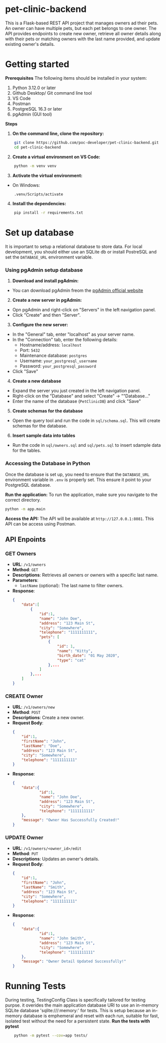 # pet-clinic-backend

This is a Flask-based REST API project that manages owners ad their pets. An owner can have multiple pets,
but each pet belongs to one owner. The API provides endpoints to create new owner, retrieve all owner details along with 
their pets or matching owners with the last name provided, and update existing owner's details.

# Getting started
**Prerequisites**
The following items should be installed in your system:
1. Python 3.12.0 or later
2. Github Desktop/ Git command line tool
3. VS Code
4. Postman
5. PostgreSQL 16.3 or later
6. pgAdmin (GUI tool)

**Steps**
1. **On the command line, clone the repository:**
```sh
    git clone https://github.com/poc-developer/pet-clinic-backend.git
    cd pet-clinic-backend
```
2. **Create a virtual environment on VS Code:**
```sh
    python -m venv venv
```
3. **Activate the virtual environment:**
- On Windows:
```sh
    .venv/Scripts/activate
```
4. **Install the dependencies:**
```sh
    pip install -r requirements.txt
```

# Set up database 
It is important to setup a relational database to store data. For local development, you should either use an SQLite db or install PostreSQL and set the `DATABASE_URL` environment variable.
### Using pgAdmin setup database

1. **Download and install pgAdmin:**
- You can download pgAdmin freom the [pgAdmin official website](https://www.pgadmin.org/download/)

2. **Create a new server in pgAdmin:**
- Opn pgAdmin and right-click on "Servers" in the left navigation panel. 
- Click "Create" and then "Server".

3. **Configure the new server:**
- In the "General" tab, enter "localhost" as your server name.
- In the "Connection" tab, enter the following details:
    - Hostname/address: `localhost`
    - Port: `5432`
    - Maintenance database: `postgres`
    - Username: `your_postgresql_username`
    - Password: `your_postgresql_password`
- Click "Save"
4. **Create a new database**
- Expand the server you just created in the left navigation panel.
- Right-click on the "Database" and select "Create" -> ""Database..."
- Enter the name of the database (`PetClinicDB`) and click "Save"
5. **Create schemas for the database**
- Open the query tool and run the code in `sql/schema.sql`. This will create schemas for the database. 
6. **Insert sample data into tables**
- Run the code in `sql/owners.sql` and `sql/pets.sql` to insert sdample data for the tables.

### Accessing the Database in Python 
Once the database is set up, you need to ensure that the `DATABASE_URL` environment variable in `.env` is properly set. This ensure
it point to your PostgreSQL database. 

**Run the application:**
To run the application, make sure you navigate to the correct directory.
```sh
python -m app.main
```

**Access the API:**
The API will be available at `http://127.0.0.1:8081`. This API can be access using Postman. 


## API Enpoints

### GET Owners
- **URL**: `/v1/owners`
- **Method**: `GET`
- **Descriptions**: Retrieves all owners or owners with a specific last name.
- **Parameters**:
    - `lastName` (optional): The last name to filter owners.
- **Response**:
    ```json
    {
        "data":[
            {
                "id":1,
                "name": "John Doe",
                "address": "123 Main St",
                "city": "Somewhere",
                "telephone": "1111111111",
                "pets": [
                    {
                        "id": 1,
                        "name": "Kitty",
                        "birth_date": "01 May 2020",
                        "type": "cat"
                    },...
                ] 
            },...
        ]
    }
    ```

### CREATE Owner
- **URL**: `/v1/owners/new`
- **Method**: `POST`
- **Descriptions**: Create a new owner.
- **Request Body**:
    ```json
    {
        "id":1,
        "firstName": "John",
        "lastName": "Doe",
        "address": "123 Main St",
        "city": "Somewhere",
        "telephone": "1111111111"
    }
    ```
- **Response**:
    ```json
    {
        "data":{
                "id":1,
                "name": "John Doe",
                "address": "123 Main St",
                "city": "Somewhere",
                "telephone": "1111111111"
        },
        "message": "Owner Has Successfully Created!"
    }
    ```
### UPDATE Owner
- **URL**: `/v1/owners/<owner_id>/edit`
- **Method**: `PUT`
- **Descriptions**: Updates an owner's details.
- **Request Body**:
    ```json
    {
        "id":1,
        "firstName": "John",
        "lastName": "Smith",
        "address": "123 Main St",
        "city": "Somewhere",
        "telephone": "1111111111"
    }
    ```
- **Response**:
    ```json
    {
        "data":{
                "id":1,
                "name": "John Smith",
                "address": "123 Main St",
                "city": "Somewhere",
                "telephone": "1111111111"
        },
        "message": "Owner Detail Updated Successfully!"
    }
    ```

# Running Tests
During testing, TestingConfig Class is specifically tailored for testing purpse. it overides the main application database URI to use an 
in-memory SQLite database 'sqlite:///:memory:' for tests. This is setup because an in-memory database is emphemeral and reset with each run,
suitable for fast, isolated test without the need for a persistent state. 
**Run the tests with pytest** 
```sh
    python -m pytest --cov=app tests/
```
